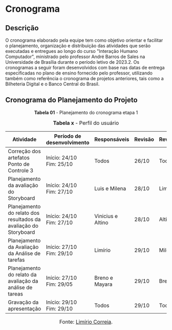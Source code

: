 # Cronograma

## Descrição
O cronograma elaborado pela equipe tem como objetivo orientar e facilitar o planejamento, organização e distribuição das atividades que serão executadas e entregues ao longo do curso "Interação Humano Computador", ministrado pelo professor André Barros de Sales na Universidade de Brasília durante o período letivo de 2023.2. Os cronogramas a seguir foram desenvolvidos com base nas datas de entrega especificadas no plano de ensino fornecido pelo professor, utilizando também como referência o cronograma de projetos anteriores, tais como a Bilheteria Digital e o Banco Central do Brasil.

## Cronograma do Planejamento do Projeto



<p align="center"><b>Tabela 01</b> - Planejamento do cronograma etapa 1</p>


<font size="3"><p style="text-align: center"> <b>Tabela x</b> - Perfil do usuário</p></font>

| Atividade                                                        | Período de desenvolvimento  | Responsáveis       | Revisão   | Revisores          |
| ---------------------------------------------------------------- | --------------------------- | ------------------ | ----------| ------------------ |
| Correção dos artefatos Ponto de Controle 3                       | Início: 24/10<br>Fim: 25/10 | Todos	      |   26/10   | Todos	       |
| Planejamento da avaliação do Storyboard                          | Início: 24/10<br>Fim: 27/10 | Luis e Milena      |   28/10   | Limírio            |
| Planejamento do relato dos resultados da avaliação do Storyboard | Início: 24/10<br>Fim: 27/10 | Vinicius e Altino  |   28/10   | Altino	       |
| Planejamento da Avaliação da Análise de tarefas                  | Início: 27/10<br>Fim: 29/10 | Limírio   	      |   29/10   | Milena             |
| Planejamento do relato da avaliação da análise de tareas         | Início: 27/10<br>Fim: 29/05 | Breno e Mayara     |   29/10   | Breno              |
| Gravação da apresentação                                         | Início: 29/10<br>Fim: 29/10 | Todos              |   29/10   | Todos              |


<font size="3"><p style="text-align: center">Fonte: [Limírio Correia](https://github.com/LimirioGuimaraes).</p></font>
